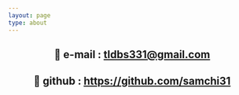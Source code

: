 ```yaml
---
layout: page
type: about
---
```


## <center>👾 e-mail : tldbs331@gmail.com</center>

## <center>🐳 github : https://github.com/samchi31</center>
